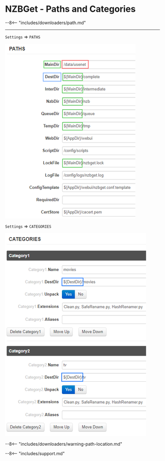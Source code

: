 # NZBGet - Paths and Categories

--8<-- "includes/downloaders/path.md"

---

`Settings` => `PATHS`

![nzbget-settings-paths](/Hardlinks/images/nzbget-settings-paths.png)

`Settings` => `CATEGORIES`

![nzbget-settings-categories](/Hardlinks/images/nzbget-settings-categories.png)

--8<-- "includes/downloaders/warning-path-location.md"

--8<-- "includes/support.md"

